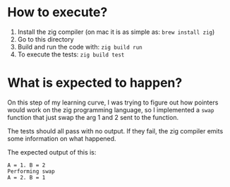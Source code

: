 # How to execute?

1. Install the zig compiler (on mac it is as simple as: `brew install zig`)
2. Go to this directory
3. Build and run the code with: `zig build run`
4. To execute the tests: `zig build test`

# What is expected to happen?

On this step of my learning curve, I was trying to figure out how pointers would
work on the zig programming language, so I implemented a `swap` function that
just swap the arg 1 and 2 sent to the function.

The tests should all pass with no output. If they fail, the zig compiler emits
some information on what happened.

The expected output of this is:
```
A = 1. B = 2
Performing swap
A = 2. B = 1
```
